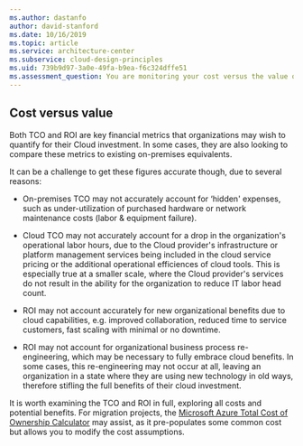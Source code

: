 ```yaml
---
ms.author: dastanfo
author: david-stanford
ms.date: 10/16/2019
ms.topic: article
ms.service: architecture-center
ms.subservice: cloud-design-principles
ms.uid: 739b9d97-3a0e-49fa-b9ea-f6c324dffe51
ms.assessment_question: You are monitoring your cost versus the value obtained
---
```

## Cost versus value

Both TCO and ROI are key financial metrics that organizations may wish to quantify for their Cloud investment. In some cases, they are also looking to compare these metrics to existing on-premises equivalents.

It can be a challenge to get these figures accurate though, due to several reasons:

- On-premises TCO may not accurately account for ‘hidden' expenses, such as under-utilization of purchased hardware or network maintenance costs (labor & equipment failure).

- Cloud TCO may not accurately account for a drop in the organization's operational labor hours, due to the Cloud provider's infrastructure or platform management services being included in the cloud service pricing or the additional operational efficiences of cloud tools. This is especially true at a smaller scale, where the Cloud provider's services do not result in the ability for the organization to reduce IT labor head count.

- ROI may not account accurately for new organizational benefits due to cloud capabilities, e.g. improved collaboration, reduced time to service customers, fast scaling with minimal or no downtime.

- ROI may not account for organizational business process re-engineering, which may be necessary to fully embrace cloud benefits. In some cases, this re-engineering may not occur at all, leaving an organization in a state where they are using new technology in old ways, therefore stifling the full benefits of their cloud investment.

It is worth examining the TCO and ROI in full, exploring all costs and potential benefits. For migration projects, the [Microsoft Azure Total Cost of Ownership Calculator](https://azure.microsoft.com/en-au/pricing/tco/calculator/) may assist, as it pre-populates some common cost but allows you to modify the cost assumptions.
